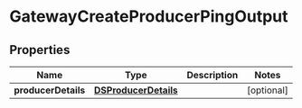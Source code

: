 

# GatewayCreateProducerPingOutput


## Properties

| Name | Type | Description | Notes |
|------------ | ------------- | ------------- | -------------|
|**producerDetails** | [**DSProducerDetails**](DSProducerDetails.md) |  |  [optional] |



